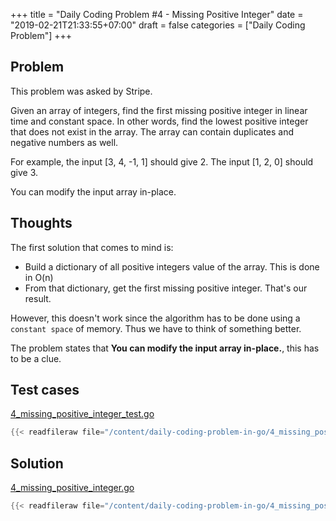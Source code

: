+++
title = "Daily Coding Problem #4 - Missing Positive Integer"
date = "2019-02-21T21:33:55+07:00"
draft = false
categories = ["Daily Coding Problem"]
+++

## Problem

This problem was asked by Stripe.

Given an array of integers, find the first missing positive integer in linear time and constant space. In other words, find the lowest positive integer that does not exist in the array. The array can contain duplicates and negative numbers as well.

For example, the input [3, 4, -1, 1] should give 2. The input [1, 2, 0] should give 3.

You can modify the input array in-place.

## Thoughts

The first solution that comes to mind is:

- Build a dictionary of all positive integers value of the array. This is done in O(n)
- From that dictionary, get the first missing positive integer. That's our result.

However, this doesn't work since the algorithm has to be done using a `constant space` of memory. Thus we have to think of something better.

The problem states that **You can modify the input array in-place.**, this has to be a clue.

## Test cases

[4_missing_positive_integer_test.go](https://github.com/khoi/daily-coding-problem-in-go/blob/master/4_missing_positive_integer_test.go)

```go
{{< readfileraw file="/content/daily-coding-problem-in-go/4_missing_positive_integer_test.go" >}}
```

## Solution

[4_missing_positive_integer.go](https://github.com/khoi/daily-coding-problem-in-go/blob/master/4_missing_positive_integer.go)

```go
{{< readfileraw file="/content/daily-coding-problem-in-go/4_missing_positive_integer.go" >}}
```
